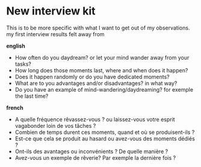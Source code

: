 # New interview kit
This is to be more specific with what I want to get out of my observations. 
my first interview results felt away from 

**english**
- How often do you daydream? or let your mind wander away from your tasks?
- How long does those moments last, where and when does it happen? 
- Does it happen randomly or do you have dedicated moments?
- What are to you advantages and/or disadvantages? in what way?
- Do you have an example of mind-wandering/daydreaming? for exemple the last time?

**french**
- A quelle fréquence rêvassez-vous ? ou laissez-vous votre esprit vagabonder loin de vos tâches ?
- Combien de temps durent ces moments, quand et où se produisent-ils ? 
- Est-ce que cela se produit au hasard ou avez-vous des moments dédiés ?
- Ont-ils des avantages ou inconvénients ? De quelle manière ?
- Avez-vous un exemple de rêverie? Par exemple la dernière fois ?

